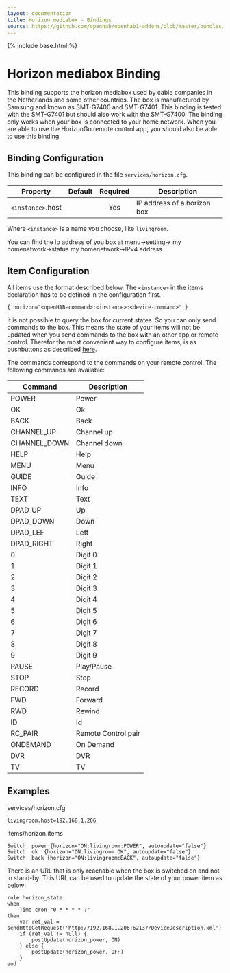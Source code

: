 ```yaml
---
layout: documentation
title: Horizon mediabox - Bindings
source: https://github.com/openhab/openhab1-addons/blob/master/bundles/binding/org.openhab.binding.horizon/README.md
---
```


<!-- Attention authors: Do not edit directly. Please add your changes to the appropriate source repository -->

{% include base.html %}

# Horizon mediabox Binding

This binding supports the horizon mediabox used by cable companies in the Netherlands and some other countries. The box is manufactured by Samsung and known as SMT-G7400 and SMT-G7401. This binding is tested with the SMT-G7401 but should also work with the SMT-G7400. The binding only works when your box is connected to your home network. When you are able to use the HorizonGo remote control app, you should also be able to use this binding.

## Binding Configuration

This binding can be configured in the file `services/horizon.cfg`.

| Property | Default | Required | Description |
|----------|---------|:--------:|-------------|
| `<instance>`.host | | Yes     | IP address of a horizon box |

Where `<instance>` is a name you choose, like `livingroom`.
 
You can find the ip address of you box at menu->setting-> my homenetwork->status my homenetwork->IPv4 address

## Item Configuration

All items use the format described below. The `<instance>` in the items declaration has to be defined in the configuration first.

```
{ horizon="<openHAB-command>:<instance>:<device-command>" }
```

It is not possible to query the box for current states. So you can only send commands to the box. This means the state of your items will not be updated when you send commands to the box with an other app or remote control. Therefor the most convenient way to configure items, is as pushbuttons as described [here](https://github.com/openhab/openhab1-addons/wiki/Samples-Item-Definitions#how-to-configure-a-switch-to-be-a-pushbutton).

The commands correspond to the commands on your remote control. The following commands are available:

| Command | Description |
|---------|-------------| 
| POWER | Power |
| OK | Ok |
| BACK | Back |
| CHANNEL_UP | Channel up |
| CHANNEL_DOWN | Channel down |
| HELP | Help |
| MENU | Menu |
| GUIDE | Guide |
| INFO | Info |
| TEXT | Text |
| DPAD_UP | Up |
| DPAD_DOWN | Down |
| DPAD_LEF | Left |
| DPAD_RIGHT | Right |
| 0 | Digit 0 |
| 1 | Digit 1 |
| 2 | Digit 2 |
| 3 | Digit 3 |
| 4 | Digit 4 |
| 5 | Digit 5 |
| 6 | Digit 6 |
| 7 | Digit 7 |
| 8 | Digit 8 |
| 9 | Digit 9 |
| PAUSE | Play/Pause |
| STOP | Stop |
| RECORD | Record |
| FWD | Forward |
| RWD | Rewind |
| ID | Id |
| RC_PAIR | Remote Control pair |
| ONDEMAND | On Demand |
| DVR | DVR |
| TV | TV |

## Examples

services/horizon.cfg

```
livingroom.host=192.168.1.206
```

items/horizon.items

```
Switch  power {horizon="ON:livingroom:POWER", autoupdate="false"}
Switch  ok  {horizon="ON:livingroom:OK", autoupdate="false"}
Switch  back {horizon="ON:livingroom:BACK", autoupdate="false"}
```

There is an URL that is only reachable when the box is switched on and not in stand-by. This URL can be used to update the state of your power item as below:

```
rule horizon_state
when  
	Time cron "0 * * * * ?"
then
	var ret_val = sendHttpGetRequest('http://192.168.1.206:62137/DeviceDescription.xml')
	if (ret_val != null) {
		postUpdate(horizon_power, ON)
	} else {
		postUpdate(horizon_power, OFF)
	}
end
```
